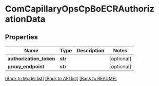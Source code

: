 # ComCapillaryOpsCpBoECRAuthorizationData

## Properties
Name | Type | Description | Notes
------------ | ------------- | ------------- | -------------
**authorization_token** | **str** |  | [optional] 
**proxy_endpoint** | **str** |  | [optional] 

[[Back to Model list]](../README.md#documentation-for-models) [[Back to API list]](../README.md#documentation-for-api-endpoints) [[Back to README]](../README.md)

